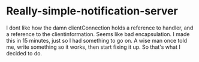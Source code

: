 # Really-simple-notification-server

I dont like how the damn clientConnection holds a reference to handler, and a reference to the clientinformation.
Seems like bad encapsulation.
I made this in 15 minutes, just so I had something to go on.
A wise man once told me, write something so it works, then start fixing it up.
So that's what I decided to do.
